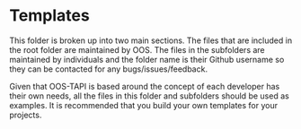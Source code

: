 # Templates

This folder is broken up into two main sections. The files that are included in the root folder are maintained by OOS. The files in the subfolders are maintained by individuals and the folder name is their Github username so they can be contacted for any bugs/issues/feedback.

Given that OOS-TAPI is based around the concept of each developer has their own needs, all the files in this folder and subfolders should be used as examples. It is recommended that you build your own templates for your projects.

